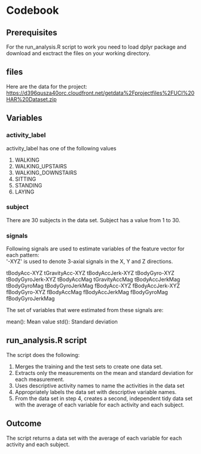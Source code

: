# Codebook

## Prerequisites

For the run_analysis.R  script to work you need to load dplyr package and download and exctract the files on your working directory.

## files

Here are the data for the project: 
https://d396qusza40orc.cloudfront.net/getdata%2Fprojectfiles%2FUCI%20HAR%20Dataset.zip

## Variables

### activity_label
activity_label has one of the following values

1. WALKING
2. WALKING_UPSTAIRS
3. WALKING_DOWNSTAIRS
4. SITTING
5. STANDING
6. LAYING


### subject

There are 30 subjects in the data set. Subject has a value from 1 to 30. 

### signals

Following signals are used to estimate variables of the feature vector for each pattern:  
'-XYZ' is used to denote 3-axial signals in the X, Y and Z directions.

tBodyAcc-XYZ
tGravityAcc-XYZ
tBodyAccJerk-XYZ
tBodyGyro-XYZ
tBodyGyroJerk-XYZ
tBodyAccMag
tGravityAccMag
tBodyAccJerkMag
tBodyGyroMag
tBodyGyroJerkMag
fBodyAcc-XYZ
fBodyAccJerk-XYZ
fBodyGyro-XYZ
fBodyAccMag
fBodyAccJerkMag
fBodyGyroMag
fBodyGyroJerkMag

The set of variables that were estimated from these signals are: 

mean(): Mean value
std(): Standard deviation

## run_analysis.R script

The script  does the following:

1. Merges the training and the test sets to create one data set.
2. Extracts only the measurements on the mean and standard deviation for each measurement.
3. Uses descriptive activity names to name the activities in the data set
4. Appropriately labels the data set with descriptive variable names.
5. From the data set in step 4, creates a second, independent tidy data set with the average of each variable for each activity and each subject.

## Outcome

The script returns a data set with the average of each variable for each activity and each subject.
